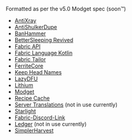 Formatted as per the v5.0 Modget spec (soon:tm:)

- [AntiXray](https://modrinth.com/mod/anti-xray)
- [AntiShulkerDupe](https://modrinth.com/mod/antishulkerdupe)
- [BanHammer](https://modrinth.com/mod/banhammer)
- [BetterSleeping Revived](https://modrinth.com/mod/bettersleeping-revived)
- [Fabric API](https://modrinth.com/mod/fabric-api)
- [Fabric Language Kotlin](https://modrinth.com/mod/fabric-language-kotlin)
- [Fabric Tailor](https://modrinth.com/mod/fabrictailor)
- [FerriteCore](https://modrinth.com/mod/ferrite-core)
- [Keep Head Names](https://modrinth.com/mod/keepheadnames)
- [LazyDFU](https://modrinth.com/mod/lazydfu)
- [Lithium](https://modrinth.com/mod/lithium)
- [Modget](https://modrinth.com/mod/modget)
- [Recipe Cache](https://www.curseforge.com/minecraft/mc-mods/recipe-cache)
- [Server Translations](https://www.curseforge.com/minecraft/mc-mods/server-translations) (not in use currently)
- [Starlight](https://modrinth.com/mod/starlight)
- [Fabric-Discord-Link](https://modrinth.com/mod/fabric-discord-link)
- [Ledger](https://modrinth.com/mod/ledger) (not in use currently)
- [SimplerHarvest](https://www.curseforge.com/minecraft/mc-mods/simplerharvest)
